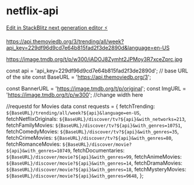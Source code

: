 # netflix-api

[Edit in StackBlitz next generation editor ⚡️](https://stackblitz.com/~/github.com/emrahkiziltan94/netflix-api)


https://api.themoviedb.org/3/trending/all/week?api_key=229df96d9cd7e64b815fad2f3de2890d&language=en-US

https://image.tmdb.org/t/p/w300/iADOJ8Zymht2JPMoy3R7xceZprc.jpg


const api = 'api_key=229df96d9cd7e64b815fad2f3de2890d';
// base URL of the site
const BaseURL = 'https://api.themoviedb.org/3';

const BannerURL = 'https://image.tmdb.org/t/p/original';
const ImgURL = 'https://image.tmdb.org/t/p/w300'; //change width here

//requestd for Movies data
const requests = {
  fetchTrending: `${BaseURL}/trending/all/week?${api}&language=en-US`,
  fetchNetflixOriginals: `${BaseURL}/discover/tv?${api}&with_networks=213`,
  fetchFamilyMovies: `${BaseURL}/discover/tv?${api}&with_genres=10751`,
  fetchComedyMovies: `${BaseURL}/discover/tv?${api}&with_genres=35`,
  fetchCrimeMovies: `${BaseURL}/discover/tv?${api}&with_genres=80`,
  fetchRomanceMovies: `${BaseURL}/discover/movie?${api}&with_genres=10749`,
  fetchDocumentaries: `${BaseURL}/discover/movie?${api}&with_genres=99`,
  fetchAnimeMovies: `${BaseURL}/discover/movie?${api}&with_genres=14`,
  fetchDramaMovies: `${BaseURL}/discover/movie?${api}&with_genres=18`,
  fetchMysteryMovies: `${BaseURL}/discover/movie?${api}&with_genres=9648`,
};